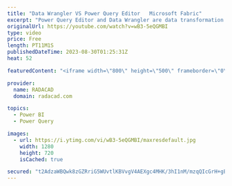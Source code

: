 ```yaml
---
title: "Data Wrangler VS Power Query Editor   Microsoft Fabric"
excerpt: "Power Query Editor and Data Wrangler are data transformation and preparation tools in Microsoft Fabric. There are similarities between these two tools. However, there are differences, too. It is essential to know the capabilities of each tool to understand which one should be used for what purpose and"
originalUrl: https://youtube.com/watch?v=wB3-5eQGMBI
type: video
price: Free
length: PT11M1S
publishedDateTime: 2023-08-30T01:25:31Z
heat: 52

featuredContent: "<iframe width=\"800\" height=\"500\" frameborder=\"0\" src=\"https://www.youtube.com/embed/wB3-5eQGMBI\" allow=\"accelerometer; autoplay; encrypted-media; gyroscope; picture-in-picture\" allowfullscreen></iframe>"

provider:
  name: RADACAD
  domain: radacad.com

topics:
  - Power BI
  - Power Query

images:
  - url: https://i.ytimg.com/vi/wB3-5eQGMBI/maxresdefault.jpg
    width: 1280
    height: 720
    isCached: true

secured: "t2AdzaWBQwk8zGZRriG5WUvtlKBVvgV4AEXgc4MHK/3hI1nM/mzqQIcGrH+gEcE19hwHPczr9XT4/FEIX/vuTYeY0R50C7eWEc/AZ3XTV0Zz/yKkISaZAJ8wFy7rh4MnstE1B7a59Ycz2wl3n6Nco1MPF61xet0NZ87LxNI1+TNxcQuRdKU6fviaxmelCETrVzdED+TTbKJeiKVRbcrOCI2pGoCD9K5mcvrLCdzf5hfNPEs4GC8Fl3igUgZXZhhOAe1G2/tsRH6Lp7fd2xrXhejxB//KFPWgbgLAZaGHHvBv9m0/Zh82Zn3xHSCs4lmjmJG8hWi+rPIFEJGP3vcaqrRp0ajTk0tmDK8KvT6erx099WXbPQndm5lxsVsFIiPTPipxXu4Ef9fb3VdWMQ1NIf0gYbvFfNyMsx15YxGtVvk=;jzCwlF0FQhMFgKYdKAw7fw=="
---
```


